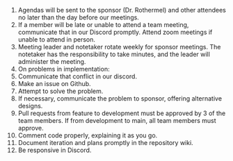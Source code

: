 1. Agendas will be sent to the sponsor (Dr. Rothermel) and other attendees no later than the day before our meetings.
2. If a member will be late or unable to attend a team meeting, communicate that in our Discord promptly. Attend zoom meetings if unable to attend in person.
3. Meeting leader and notetaker rotate weekly for sponsor meetings. The notetaker has the responsibility to take minutes, and the leader will administer the meeting.
4. On problems in implementation:
5. Communicate that conflict in our discord.
6. Make an issue on Github.
7. Attempt to solve the problem.
8. If necessary, communicate the problem to sponsor, offering alternative designs.
9. Pull requests from feature to development must be approved by 3 of the team members. If from development to main, all team members must approve.
10. Comment code properly, explaining it as you go.
11. Document iteration and plans promptly in the repository wiki.
12. Be responsive in Discord.
